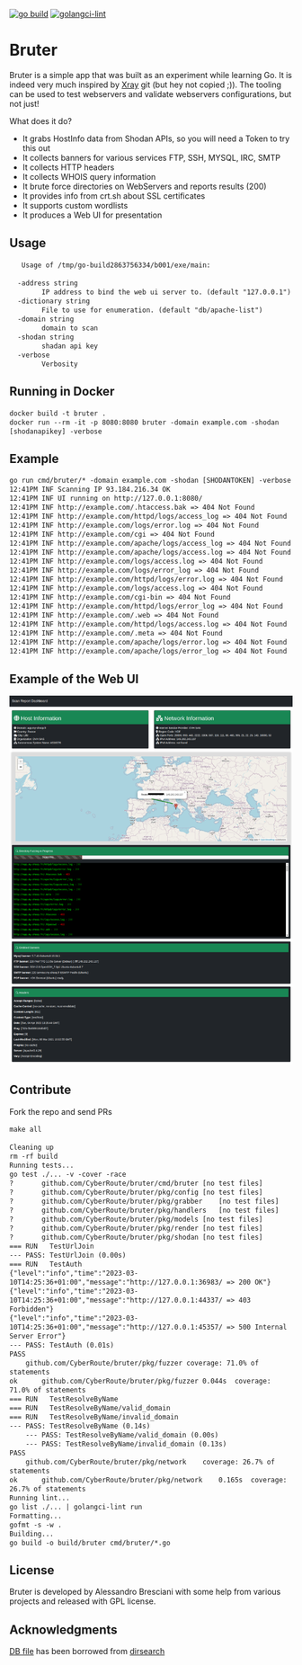 [![go build](https://github.com/CyberRoute/bruter/actions/workflows/go.yml/badge.svg?branch=main)](https://github.com/CyberRoute/bruter/actions/workflows/go.yml)
[![golangci-lint](https://github.com/CyberRoute/bruter/actions/workflows/golangci-lint.yml/badge.svg?branch=main)](https://github.com/CyberRoute/bruter/actions/workflows/golangci-lint.yml)


# Bruter
Bruter is a simple app that was built as an experiment while learning Go. It is indeed very much inspired by [Xray](https://github.com/evilsocket/xray) git  (but hey not copied ;)). The tooling can be used to test webservers and validate webservers configurations, but not just!

What does it do?
- It grabs HostInfo data from Shodan APIs, so you will need a Token to try this out
- It collects banners for various services FTP, SSH, MYSQL, IRC, SMTP
- It collects HTTP headers
- It collects WHOIS query information
- It brute force directories on WebServers and reports results (200)
- It provides info from crt.sh about SSL certificates
- It supports custom wordlists
- It produces a Web UI for presentation

## Usage
```
   Usage of /tmp/go-build2863756334/b001/exe/main:
   
  -address string
    	IP address to bind the web ui server to. (default "127.0.0.1")
  -dictionary string
    	File to use for enumeration. (default "db/apache-list")
  -domain string
    	domain to scan
  -shodan string
    	shadan api key
  -verbose
    	Verbosity
```

## Running in Docker
```
docker build -t bruter .
docker run --rm -it -p 8080:8080 bruter -domain example.com -shodan [shodanapikey] -verbose
```


## Example
    go run cmd/bruter/* -domain example.com -shodan [SHODANTOKEN] -verbose
    12:41PM INF Scanning IP 93.184.216.34 OK
    12:41PM INF UI running on http://127.0.0.1:8080/
    12:41PM INF http://example.com/.htaccess.bak => 404 Not Found
    12:41PM INF http://example.com/httpd/logs/access_log => 404 Not Found
    12:41PM INF http://example.com/logs/error.log => 404 Not Found
    12:41PM INF http://example.com/cgi => 404 Not Found
    12:41PM INF http://example.com/apache/logs/access_log => 404 Not Found
    12:41PM INF http://example.com/apache/logs/access.log => 404 Not Found
    12:41PM INF http://example.com/logs/access.log => 404 Not Found
    12:41PM INF http://example.com/logs/error_log => 404 Not Found
    12:41PM INF http://example.com/httpd/logs/error.log => 404 Not Found
    12:41PM INF http://example.com/logs/access.log => 404 Not Found
    12:41PM INF http://example.com/cgi-bin => 404 Not Found
    12:41PM INF http://example.com/httpd/logs/error_log => 404 Not Found
    12:41PM INF http://example.com/.web => 404 Not Found
    12:41PM INF http://example.com/httpd/logs/access.log => 404 Not Found
    12:41PM INF http://example.com/.meta => 404 Not Found
    12:41PM INF http://example.com/apache/logs/error.log => 404 Not Found
    12:41PM INF http://example.com/apache/logs/error_log => 404 Not Found   

## Example of the Web UI
<div align="center">
    <img src="/img/bruter.png" width="800px"</img> 
</div>

## Contribute
Fork the repo and send PRs

```
make all

Cleaning up
rm -rf build
Running tests...
go test ./... -v -cover -race
?   	github.com/CyberRoute/bruter/cmd/bruter	[no test files]
?   	github.com/CyberRoute/bruter/pkg/config	[no test files]
?   	github.com/CyberRoute/bruter/pkg/grabber	[no test files]
?   	github.com/CyberRoute/bruter/pkg/handlers	[no test files]
?   	github.com/CyberRoute/bruter/pkg/models	[no test files]
?   	github.com/CyberRoute/bruter/pkg/render	[no test files]
?   	github.com/CyberRoute/bruter/pkg/shodan	[no test files]
=== RUN   TestUrlJoin
--- PASS: TestUrlJoin (0.00s)
=== RUN   TestAuth
{"level":"info","time":"2023-03-10T14:25:36+01:00","message":"http://127.0.0.1:36983/ => 200 OK"}
{"level":"info","time":"2023-03-10T14:25:36+01:00","message":"http://127.0.0.1:44337/ => 403 Forbidden"}
{"level":"info","time":"2023-03-10T14:25:36+01:00","message":"http://127.0.0.1:45357/ => 500 Internal Server Error"}
--- PASS: TestAuth (0.01s)
PASS
	github.com/CyberRoute/bruter/pkg/fuzzer	coverage: 71.0% of statements
ok  	github.com/CyberRoute/bruter/pkg/fuzzer	0.044s	coverage: 71.0% of statements
=== RUN   TestResolveByName
=== RUN   TestResolveByName/valid_domain
=== RUN   TestResolveByName/invalid_domain
--- PASS: TestResolveByName (0.14s)
    --- PASS: TestResolveByName/valid_domain (0.00s)
    --- PASS: TestResolveByName/invalid_domain (0.13s)
PASS
	github.com/CyberRoute/bruter/pkg/network	coverage: 26.7% of statements
ok  	github.com/CyberRoute/bruter/pkg/network	0.165s	coverage: 26.7% of statements
Running lint...
go list ./... | golangci-lint run 
Formatting...
gofmt -s -w .
Building...
go build -o build/bruter cmd/bruter/*.go

```



## License
Bruter is developed by Alessandro Bresciani with some help from various projects and released with GPL license.

## Acknowledgments
[DB file](https://github.com/CyberRoute/bruter/blob/main/db/dict.txt) has been borrowed from [dirsearch](https://github.com/maurosoria/dirsearch/blob/master/db/dicc.txt)